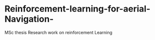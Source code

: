 # Reinforcement-learning-for-aerial-Navigation-
MSc thesis Research work on reinforcement Learning 
